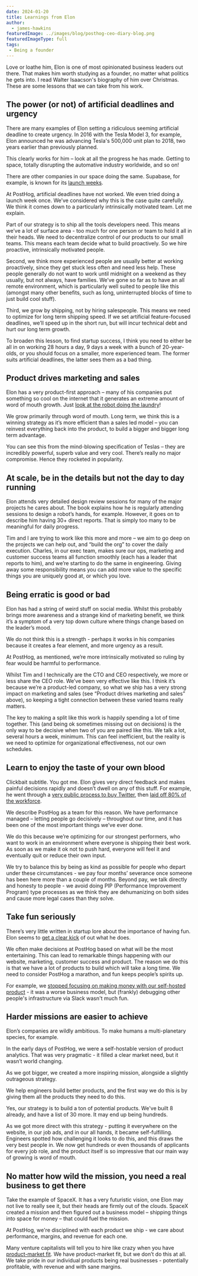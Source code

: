 ```yaml
---
date: 2024-01-20
title: Learnings from Elon
author:
  - james-hawkins
featuredImage: ../images/blog/posthog-ceo-diary-blog.png
featuredImageType: full
tags: 
 - Being a founder
---
```


Love or loathe him, Elon is one of most opinionated business leaders out there. That makes him worth studying as a founder, no matter what politics he gets into. I read Walter Isaacson's biography of him over Christmas. These are some lessons that we can take from his work.

## The power (or not) of artificial deadlines and urgency

There are many examples of Elon setting a ridiculous seeming artificial deadline to create urgency. In 2016 with the Tesla Model 3, for example, Elon announced he was advancing Tesla's 500,000 unit plan to 2018, two years earlier than previously planned.

This clearly works for him – look at all the progress he has made. Getting to space, totally disrupting the automative industry worldwide, and so on!

There are other companies in our space doing the same. Supabase, for example, is known for its [launch weeks](https://supabase.com/blog/supabase-how-we-launch).

At PostHog, artificial deadlines have not worked. We even tried doing a launch week once. We’ve considered why this is the case quite carefully. We think it comes down to a particularly intrinsically motivated team. Let me explain.

Part of our strategy is to ship all the tools developers need. This means we’ve a lot of surface area - too much for one person or team to hold it all in their heads. We need to decentralize control of our products to our small teams. This means each team decide what to build proactively. So we hire proactive, intrinsically motivated people.

Second, we think more experienced people are usually better at working proactively, since they get stuck less often and need less help. These people generally do not want to work until midnight on a weekend as they usually, but not always, have families. We’ve gone so far as to have an all remote environment, which is particularly well suited to people like this (amongst many other benefits, such as long, uninterrupted blocks of time to just build cool stuff).

Third, we grow by shipping, not by hiring salespeople. This means we need to optimize for long term shipping speed. If we set artificial feature-focused deadlines, we’ll speed up in the short run, but will incur technical debt and hurt our long term growth.

To broaden this lesson, to find startup success, I think you need to either be all in on working 28 hours a day, 9 days a week with a bunch of 20-year-olds, or you should focus on a smaller, more experienced team. The former suits artificial deadlines, the latter sees them as a bad thing.

## Product drives marketing and sales

Elon has a very product-first approach – many of his companies put something so cool on the internet that it generates an extreme amount of word of mouth growth. Just [look at the robot doing the laundry](https://twitter.com/elonmusk/status/1746964887949934958)!

We grow primarily through word of mouth. Long term, we think this is a winning strategy as it’s more efficient than a sales led model – you can reinvest everything back into the product, to build a bigger and bigger long term advantage.

You can see this from the mind-blowing specification of Teslas – they are incredibly powerful, superb value and very cool. There’s really no major compromise. Hence they rocketed in popularity.

## At scale, be in the details but not the day to day running

Elon attends very detailed design review sessions for many of the major projects he cares about. The book explains how he is regularly attending sessions to design a robot’s hands, for example. However, it goes on to describe him having 30+ direct reports. That is simply too many to be meaningful for daily progress.

Tim and I are trying to work like this more and more – we aim to go deep on the projects we can help out, and “build the org” to cover the daily execution. Charles, in our exec team, makes sure our ops, marketing and customer success teams all function smoothly (each has a leader that reports to him), and we’re starting to do the same in engineering. Giving away some responsibility means you can add more value to the specific things you are uniquely good at, or which you love.

## Being erratic is good or bad

Elon has had a string of weird stuff on social media. Whilst this probably brings more awareness and a strange kind of marketing benefit, we think it’s a symptom of a very top down culture where things change based on the leader’s mood.

We do not think this is a strength - perhaps it works in his companies because it creates a fear element, and more urgency as a result. 

At PostHog, as mentioned, we’re more intrinsically motivated so ruling by fear would be harmful to performance.

Whilst Tim and I technically are the CTO and CEO respectively, we more or less share the CEO role. We’ve been very effective like this. I think it’s because we’re a product-led company, so what we ship has a very strong impact on marketing and sales (see “Product drives marketing and sales” above), so keeping a tight connection between these varied teams really matters.

The key to making a split like this work is happily spending a lot of time together. This (and being ok sometimes missing out on decisions) is the only way to be decisive when two of you are paired like this. We talk a lot, several hours a week, minimum. This can feel inefficient, but the reality is we need to optimize for organizational effectiveness, not our own schedules.

## Learn to enjoy the taste of your own blood

Clickbait subtitle. You got me. Elon gives very direct feedback and makes painful decisions rapidly and doesn’t dwell on any of this stuff. For example, he went through a [very public process to buy Twitter](https://www.nbcnews.com/business/business-news/twitter-elon-musk-timeline-what-happened-so-far-rcna57532), then [laid off 80% of the workforce](https://www.cnn.com/2023/04/12/tech/elon-musk-bbc-interview-twitter-intl-hnk/index.html). 

We describe PostHog as a team for this reason. We have performance managed – letting people go decisively – throughout our time, and it has been one of the most important things we’ve ever done.

We do this because we’re optimizing for our strongest performers, who want to work in an environment where everyone is shipping their best work. As soon as we make it ok not to push hard, everyone will feel it and eventually quit or reduce their own input.

We try to balance this by being as kind as possible for people who depart under these circumstances - we pay four months’ severance once someone has been here more than a couple of months. Beyond pay, we talk directly and honesty to people - we avoid doing PIP (Performance Improvement Program) type processes as we think they are dehumanizing on both sides and cause more legal cases than they solve.

## Take fun seriously

There’s very little written in startup lore about the importance of having fun. Elon seems to [get a clear kick](https://www.youtube.com/watch?v=rWdavYiwh0I) of out what he does.

We often make decisions at PostHog based on what will be the most entertaining. This can lead to remarkable things happening with our website, marketing, customer success and product. The reason we do this is that we have a lot of products to build which will take a long time. We need to consider PostHog a marathon, and fun keeps people’s spirits up. 

For example, we [stopped focusing on making money with our self-hosted product](https://posthog.com/blog/sunsetting-helm-support-posthog) - it was a worse business model, but (frankly) debugging other people's infrastructure via Slack wasn't much fun.

## Harder missions are easier to achieve

Elon’s companies are wildly ambitious. To make humans a multi-planetary species, for example.

In the early days of PostHog, we were a self-hostable version of product analytics. That was very pragmatic - it filled a clear market need, but it wasn’t world changing.

As we got bigger, we created a more inspiring mission, alongside a slightly outrageous strategy.

We help engineers build better products, and the first way we do this is by giving them all the products they need to do this.

Yes, our strategy is to build a ton of potential products. We've built 8 already, and have a list of 30 more. It may end up being hundreds. 

As we got more direct with this strategy - putting it everywhere on the website, in our job ads, and in our all hands, it became self-fulfilling. Engineers spotted how challenging it looks to do this, and this draws the very best people in. We now get hundreds or even thousands of applicants for every job role, and the product itself is so impressive that our main way of growing is word of mouth. 

## No matter how wild the mission, you need a real business to get there

Take the example of SpaceX. It has a very futuristic vision, one Elon may not live to really see it, but their heads are firmly out of the clouds. SpaceX created a mission and then figured out a business model – shipping things into space for money – that could fuel the mission.

At PostHog, we're disciplined with each product we ship - we care about performance, margins, and revenue for each one. 

Many venture capitalists will tell you to hire like crazy when you have [product-market fit](/founders/product-market-fit-game). We have product-market fit, but we don’t do this at all. We take pride in our individual products being real businesses - potentially profitable, with revenue and with sane margins.